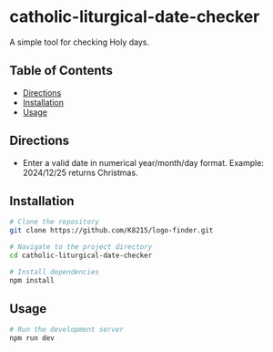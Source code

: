 # catholic-liturgical-date-checker

A simple tool for checking Holy days.

## Table of Contents

- [Directions](#directions)
- [Installation](#installation)
- [Usage](#usage)

## Directions

- Enter a valid date in numerical year/month/day format. Example: 2024/12/25 returns Christmas.

## Installation

```bash
# Clone the repository
git clone https://github.com/K8215/logo-finder.git

# Navigate to the project directory
cd catholic-liturgical-date-checker

# Install dependencies
npm install
```

## Usage

```bash
# Run the development server
npm run dev
```

